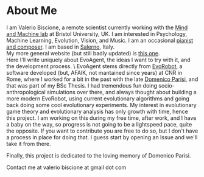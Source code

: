 # About Me 
I am Valerio Biscione, a remote scientist currently working with the [Mind and Machine lab][1] at Bristol University, UK. I am interested in Psychology, Machine Learning, Evolution, Vision, and Music. I am an occasional [pianist and composer][5]. I am based in [Salerno][6], Italy. \
My more general website (but still badly updated) is [this one][2]. \
Here I'll write uniquely about EvoAgent, the ideas I want to try with it, and the development process. \ 
EvoAgent stems directly from [EvoRobot][3], a software developed (but, AFAIK, not mantained since years) at CNR in Rome, where I worked for a bit in the past with the late [Domenico Parisi][4], and that was part of my BSc Thesis. I had tremendous fun doing socio-anthropological simulations over there, and always thought about building a more modern EvoRobot, using current evolutionary algorithms and going back doing some cool evolutionary experiments. My interest in evolutionary game theory and evolutionary analysis has only growth with time, hence this project. 
I am working on this during my free time, after work, and I have a baby on the way, so progress is not going to be a lightspeed pace, quite the opposite. 
If you want to contribute you are free to do so, but I don't have a process in place for doing that. I guess start by opening an Issue and we'll take it from there.

Finally, this project is dedicated to the loving memory of Domenico Parisi.

Contact me at valerio biscione at gmail dot com

[1]: https://mindandmachine.blogs.bristol.ac.uk/people/
[2]: http://valeriobiscione.com/
[3]: http://laral.istc.cnr.it/evorobotstar/
[4]: https://www.istc.cnr.it/people/domenico-parisi
[5]: https://www.youtube.com/watch?v=32IIB10zCIo&ab_channel=VBiscione
[6]: https://en.wikipedia.org/wiki/Salerno

